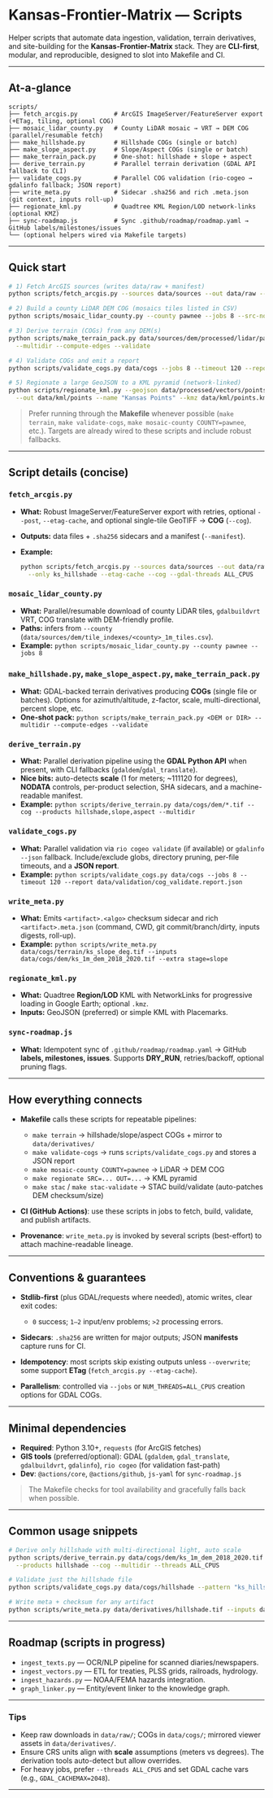 # Kansas-Frontier-Matrix — Scripts

Helper scripts that automate data ingestion, validation, terrain derivatives, and site-building for the **Kansas-Frontier-Matrix** stack.
They are **CLI-first**, modular, and reproducible, designed to slot into Makefile and CI.

---

## At-a-glance

```text
scripts/
├── fetch_arcgis.py          # ArcGIS ImageServer/FeatureServer export (+ETag, tiling, optional COG)
├── mosaic_lidar_county.py   # County LiDAR mosaic → VRT → DEM COG (parallel/resumable fetch)
├── make_hillshade.py        # Hillshade COGs (single or batch)
├── make_slope_aspect.py     # Slope/Aspect COGs (single or batch)
├── make_terrain_pack.py     # One-shot: hillshade + slope + aspect
├── derive_terrain.py        # Parallel terrain derivation (GDAL API fallback to CLI)
├── validate_cogs.py         # Parallel COG validation (rio-cogeo → gdalinfo fallback; JSON report)
├── write_meta.py            # Sidecar .sha256 and rich .meta.json (git context, inputs roll-up)
├── regionate_kml.py         # Quadtree KML Region/LOD network-links (optional KMZ)
├── sync-roadmap.js          # Sync .github/roadmap/roadmap.yaml → GitHub labels/milestones/issues
└── (optional helpers wired via Makefile targets)
```

---

## Quick start

```bash
# 1) Fetch ArcGIS sources (writes data/raw + manifest)
python scripts/fetch_arcgis.py --sources data/sources --out data/raw --etag-cache --post

# 2) Build a county LiDAR DEM COG (mosaics tiles listed in CSV)
python scripts/mosaic_lidar_county.py --county pawnee --jobs 8 --src-nodata -9999 --dst-nodata -9999

# 3) Derive terrain (COGs) from any DEM(s)
python scripts/make_terrain_pack.py data/sources/dem/processed/lidar/pawnee/pawnee_1m_dem_cog.tif \
  --multidir --compute-edges --validate

# 4) Validate COGs and emit a report
python scripts/validate_cogs.py data/cogs --jobs 8 --timeout 120 --report data/validation/cog_validate.report.json

# 5) Regionate a large GeoJSON to a KML pyramid (network-linked)
python scripts/regionate_kml.py --geojson data/processed/vectors/points.geojson \
  --out data/kml/points --name "Kansas Points" --kmz data/kml/points.kmz
```

> Prefer running through the **Makefile** whenever possible (`make terrain`, `make validate-cogs`, `make mosaic-county COUNTY=pawnee`, etc.). Targets are already wired to these scripts and include robust fallbacks.

---

## Script details (concise)

### `fetch_arcgis.py`

* **What:** Robust ImageServer/FeatureServer export with retries, optional `--post`, `--etag-cache`, and optional single-tile GeoTIFF → **COG** (`--cog`).
* **Outputs:** data files + `.sha256` sidecars and a manifest (`--manifest`).
* **Example:**

  ```bash
  python scripts/fetch_arcgis.py --sources data/sources --out data/raw \
    --only ks_hillshade --etag-cache --cog --gdal-threads ALL_CPUS
  ```

### `mosaic_lidar_county.py`

* **What:** Parallel/resumable download of county LiDAR tiles, `gdalbuildvrt` VRT, COG translate with DEM-friendly profile.
* **Paths:** infers from `--county` (`data/sources/dem/tile_indexes/<county>_1m_tiles.csv`).
* **Example:** `python scripts/mosaic_lidar_county.py --county pawnee --jobs 8`

### `make_hillshade.py`, `make_slope_aspect.py`, `make_terrain_pack.py`

* **What:** GDAL-backed terrain derivatives producing **COGs** (single file or batches).
  Options for azimuth/altitude, z-factor, scale, multi-directional, percent slope, etc.
* **One-shot pack:** `python scripts/make_terrain_pack.py <DEM or DIR> --multidir --compute-edges --validate`

### `derive_terrain.py`

* **What:** Parallel derivation pipeline using the **GDAL Python API** when present, with CLI fallbacks (`gdaldem`/`gdal_translate`).
* **Nice bits:** auto-detects **scale** (1 for meters; ~111120 for degrees), **NODATA** controls, per-product selection, SHA sidecars, and a machine-readable manifest.
* **Example:**
  `python scripts/derive_terrain.py data/cogs/dem/*.tif --cog --products hillshade,slope,aspect --multidir`

### `validate_cogs.py`

* **What:** Parallel validation via `rio cogeo validate` (if available) or `gdalinfo --json` fallback.
  Include/exclude globs, directory pruning, per-file timeouts, and a **JSON report**.
* **Example:**
  `python scripts/validate_cogs.py data/cogs --jobs 8 --timeout 120 --report data/validation/cog_validate.report.json`

### `write_meta.py`

* **What:** Emits `<artifact>.<algo>` checksum sidecar and rich `<artifact>.meta.json` (command, CWD, git commit/branch/dirty, inputs digests, roll-up).
* **Example:**
  `python scripts/write_meta.py data/cogs/terrain/ks_slope_deg.tif --inputs data/cogs/dem/ks_1m_dem_2018_2020.tif --extra stage=slope`

### `regionate_kml.py`

* **What:** Quadtree **Region/LOD** KML with NetworkLinks for progressive loading in Google Earth; optional `.kmz`.
* **Inputs:** GeoJSON (preferred) or simple KML with Placemarks.

### `sync-roadmap.js`

* **What:** Idempotent sync of `.github/roadmap/roadmap.yaml` → GitHub **labels, milestones, issues**.
  Supports **DRY_RUN**, retries/backoff, optional pruning flags.

---

## How everything connects

* **Makefile** calls these scripts for repeatable pipelines:

  * `make terrain` → hillshade/slope/aspect COGs + mirror to `data/derivatives/`
  * `make validate-cogs` → runs `scripts/validate_cogs.py` and stores a JSON report
  * `make mosaic-county COUNTY=pawnee` → LiDAR → DEM COG
  * `make regionate SRC=... OUT=...` → KML pyramid
  * `make stac` / `make stac-validate` → STAC build/validate (auto-patches DEM checksum/size)
* **CI (GitHub Actions)**: use these scripts in jobs to fetch, build, validate, and publish artifacts.
* **Provenance**: `write_meta.py` is invoked by several scripts (best-effort) to attach machine-readable lineage.

---

## Conventions & guarantees

* **Stdlib-first** (plus GDAL/requests where needed), atomic writes, clear exit codes:

  * `0` success; `1–2` input/env problems; `>2` processing errors.
* **Sidecars**: `.sha256` are written for major outputs; JSON **manifests** capture runs for CI.
* **Idempotency**: most scripts skip existing outputs unless `--overwrite`; some support **ETag** (`fetch_arcgis.py --etag-cache`).
* **Parallelism**: controlled via `--jobs` or `NUM_THREADS=ALL_CPUS` creation options for GDAL COGs.

---

## Minimal dependencies

* **Required**: Python 3.10+, `requests` (for ArcGIS fetches)
* **GIS tools** (preferred/optional): GDAL (`gdaldem`, `gdal_translate`, `gdalbuildvrt`, `gdalinfo`), `rio cogeo` (for validation fast-path)
* **Dev**: `@actions/core`, `@actions/github`, `js-yaml` for `sync-roadmap.js`

> The Makefile checks for tool availability and gracefully falls back when possible.

---

## Common usage snippets

```bash
# Derive only hillshade with multi-directional light, auto scale
python scripts/derive_terrain.py data/cogs/dem/ks_1m_dem_2018_2020.tif \
  --products hillshade --cog --multidir --threads ALL_CPUS

# Validate just the hillshade file
python scripts/validate_cogs.py data/cogs/hillshade --pattern "ks_hillshade_*.tif" --report data/validation/hill.json

# Write meta + checksum for any artifact
python scripts/write_meta.py data/derivatives/hillshade.tif --inputs data/cogs/dem/ks_1m_dem_2018_2020.tif --extra stage=hillshade
```

---

## Roadmap (scripts in progress)

* `ingest_texts.py` — OCR/NLP pipeline for scanned diaries/newspapers.
* `ingest_vectors.py` — ETL for treaties, PLSS grids, railroads, hydrology.
* `ingest_hazards.py` — NOAA/FEMA hazards integration.
* `graph_linker.py` — Entity/event linker to the knowledge graph.

---

### Tips

* Keep raw downloads in `data/raw/`; COGs in `data/cogs/`; mirrored viewer assets in `data/derivatives/`.
* Ensure CRS units align with **scale** assumptions (meters vs degrees). The derivation tools auto-detect but allow overrides.
* For heavy jobs, prefer `--threads ALL_CPUS` and set GDAL cache vars (e.g., `GDAL_CACHEMAX=2048`).

---

